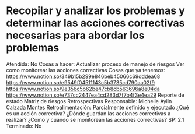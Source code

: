 # Recopilar y analizar los problemas y determinar las acciones correctivas necesarias para abordar los problemas

Atendida: No
Cosas a hacer: Actualizar proceso de manejo de riesgos 
Ver como monitorear las acciones correctivas
Cosas que ya tenemos: https://www.notion.so/349b15b299e846beb45066c69dddea68
https://www.notion.so/e9549f04511143c5b3735cd790aa02f9
https://www.notion.so/9e356c5b62be47cb8cb563696a8e04da
https://www.notion.so/e737cc2447ea4cd283d7f7b4f3e4ea29
Reporte de estado
Matriz de riesgos
Retrospectivas
Responsable: Michelle Aylin Calzada Montes
Retroalimentación: Parcialmente definido y ejecutado
¿Qué es un acción correctiva?
¿Dónde guardan las acciones correctivas a realizar?
¿Cómo y cuándo se monitorean las acciones correctivas?
SP: 2.1
Terminado: No